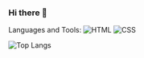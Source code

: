 ### Hi there 👋

Languages and Tools:
![HTML](https://img.shields.io/badge/HTML5-0B0A0C?style=for-the-badge&logo=html5&logoColor=white)
![CSS](https://img.shields.io/badge/CSS3-0B0A0C?style=for-the-badge&logo=css3&logoColor=white)




![Top Langs](https://github-readme-stats.vercel.app/api/top-langs/?username=aanddi&theme=dark&show_icons=true)
